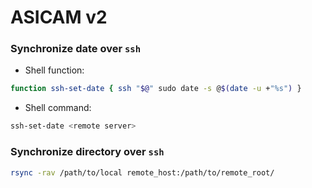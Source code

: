 # ASICAM v2
### Synchronize date over `ssh`
- Shell function:
```sh
function ssh-set-date { ssh "$@" sudo date -s @$(date -u +"%s") }
```
- Shell command:
```sh
ssh-set-date <remote server>
```

### Synchronize directory over `ssh`
```sh
rsync -rav /path/to/local remote_host:/path/to/remote_root/
```
